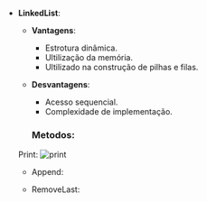 - **LinkedList**:
  - **Vantagens**:
    - Estrotura dinâmica.
    - Ultilização da memória.
    - Ultilizado na construção de pilhas e filas.
  - **Desvantagens**:
    - Acesso sequencial.
    - Complexidade de implementação.

    ### Metodos:
   Print:
    ![print](https://github.com/TheGzuckert/SantanderCodersJava/assets/83929799/10e6bb8f-ffc0-4df9-a3f3-781f64cdbf12)


  - Append:

  - RemoveLast:

